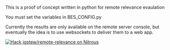 
This is a proof of concept written in python for remote relevance evaulation

You must set the variables in BES_CONFIG.py

Currently the results are only available on the remote server console, but eventually the idea is to use websockets to deliver them to a web app.

[![Hack jgstew/remote-relevance on Nitrous](https://d3o0mnbgv6k92a.cloudfront.net/assets/hack-l-v1-d464cf470a5da050619f6f247a1017ec.png)](https://www.nitrous.io/hack_button?source=embed&runtime=django&repo=jgstew%2Fremote-relevance&file_to_open=python%2FBES_CONFIG.py)
